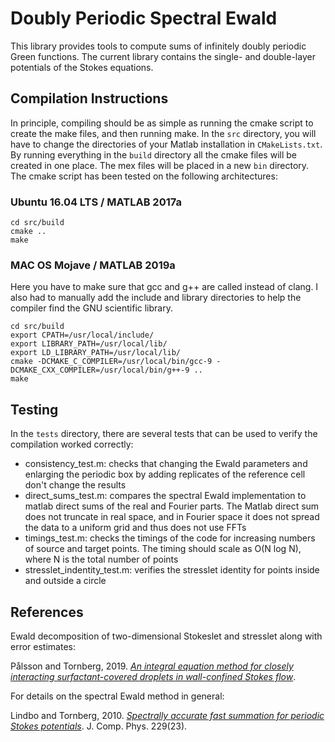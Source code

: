 # Doubly Periodic Spectral Ewald

This library provides tools to compute sums of infinitely doubly periodic Green functions. The current library contains the single- and double-layer potentials of the Stokes equations. 

## Compilation Instructions

In principle, compiling should be as simple as running the cmake script to create the make files, and then running make. In the `src` directory, you will have to change the directories of your Matlab installation in `CMakeLists.txt`. By running everything in the `build` directory all the cmake files will be created in one place. The mex files will be placed in a new `bin` directory. The cmake script has been tested on the following architectures:

### Ubuntu 16.04 LTS / MATLAB 2017a

	cd src/build
	cmake ..
	make

### MAC OS Mojave / MATLAB 2019a

Here you have to make sure that gcc and g++ are called instead of clang. I also had to manually add the include and library directories to help the compiler find the GNU scientific library.

	cd src/build
	export CPATH=/usr/local/include/
	export LIBRARY_PATH=/usr/local/lib/
	export LD_LIBRARY_PATH=/usr/local/lib/
	cmake -DCMAKE_C_COMPILER=/usr/local/bin/gcc-9 -DCMAKE_CXX_COMPILER=/usr/local/bin/g++-9 .. 
	make

## Testing

In the `tests` directory, there are several tests that can be used to verify the compilation worked correctly:
* consistency_test.m: checks that changing the Ewald parameters and enlarging the periodic box by adding replicates of the reference cell don't change the results
* direct_sums_test.m: compares the spectral Ewald implementation to matlab direct sums of the real and Fourier parts. The Matlab direct sum does not truncate in real space, and in Fourier space it does not spread the data to a uniform grid and thus does not use FFTs
* timings_test.m: checks the timings of the code for increasing numbers of source and target points. The timing should scale as O(N log N), where N is the total number of points
* stresslet_indentity_test.m: verifies the stresslet identity for points inside and outside a circle

## References

Ewald decomposition of two-dimensional Stokeslet and stresslet along with error estimates:

Pålsson and Tornberg, 2019. [*An integral equation method for closely interacting surfactant-covered droplets in wall-confined Stokes flow*](https://arxiv.org/abs/1909.12581).

For details on the spectral Ewald method in general:

Lindbo and Tornberg, 2010. [*Spectrally accurate fast summation for periodic Stokes potentials*](https://www.sciencedirect.com/science/article/pii/S0021999110004730). J. Comp. Phys. 229(23). 
